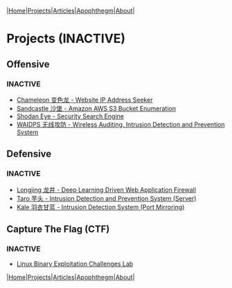 |[Home](/README.md)|[Projects](/projects.md)|[Articles](/articles.md)|[Apophthegm](/apophthegm.md)|[About](/about.md)|

# Projects (INACTIVE)

## Offensive

### INACTIVE

- [Chameleon 变色龙 - Website IP Address Seeker](/chameleon.md)
- [Sandcastle 沙堡 - Amazon AWS S3 Bucket Enumeration](/sandcastle.md)
- [Shodan Eye - Security Search Engine](/shodan-eye.md)
- [WAIDPS 无线攻防 - Wireless Auditing, Intrusion Detection and Prevention System](/waidps.md)

## Defensive

### INACTIVE

- [Longjing 龙井 - Deep Learning Driven Web Application Firewall](/longjing.md)
- [Taro 芋头 - Intrusion Detection and Prevention System (Server)](/taro.md)  
- [Kale 羽衣甘蓝 - Intrusion Detection System (Port Mirroring)](/kale.md)  

## Capture The Flag (CTF)

### INACTIVE

- [Linux Binary Exploitation Challenges Lab](/ctf-pwn.md)     

|[Home](/README.md)|[Projects](/projects.md)|[Articles](/articles.md)|[Apophthegm](/apophthegm.md)|[About](/about.md)|
